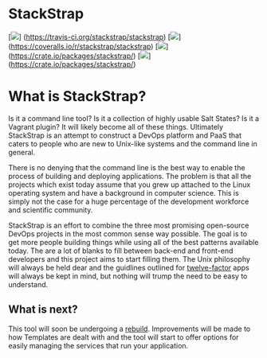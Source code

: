 StackStrap
==========
[![](https://api.travis-ci.org/stackstrap/stackstrap.png?branch=master)]
(https://travis-ci.org/stackstrap/stackstrap)
[![](https://coveralls.io/repos/stackstrap/stackstrap/badge.png)]
(https://coveralls.io/r/stackstrap/stackstrap)
[![](https://pypip.in/v/stackstrap/badge.png)]
(https://crate.io/packages/stackstrap/)
[![](https://pypip.in/d/stackstrap/badge.png)]
(https://crate.io/packages/stackstrap/)

What is StackStrap?
===================

Is it a command line tool? Is it a collection of highly usable Salt States?
Is it a Vagrant plugin? It will likely become all of these things. Ultimately
StackStrap is an attempt to construct a DevOps platform and PaaS that caters
to people who are new to Unix-like systems and the command line in general.

There is no denying that the command line is the best way to enable the process
of building and deploying applications. The problem is that all the projects
which exist today assume that you grew up attached to the Linux operating
system and have a background in computer science. This is simply not the case
for a huge percentage of the development workforce and scientific community.

StackStrap is an effort to combine the three most promising open-source
DevOps projects in the most common sense way possible. The goal is to get more
people building things while using all of the best patterns available today.
The are a lot of blanks to fill between back-end and front-end developers and
this project aims to start filling them. The Unix philosophy will always be
held dear and the guidlines outlined for [twelve-factor][twelve-factor] apps
will always be kept in mind, but nothing will trump the need to be easy to
understand.

## What is next?

This tool will soon be undergoing a [rebuild]. Improvements will be made to how
Templates are dealt with and the tool will start to offer options for easily
managing the services that run your application.

[twelve-factor]: http://12factor.net/
[rebuild]: https://github.com/stackstrap/8
